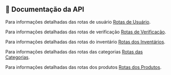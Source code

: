 ## 📖 Documentação da API

Para informações detalhadas das rotas de usuário [Rotas de Usuário](./documentation/USER_DOCUMENTATION.md).

Para informações detalhadas das rotas de verificação [Rotas de Verificação](./documentation/VERIFY_DOCUMENTATION.md).

Para informações detalhadas das rotas do inventário [Rotas dos Inventários](./documentation/INVENTORY_DOCUMENTATION.md).

Para informações detalhadas das rotas das categorias [Rotas das Categorias](./documentation/CATEGORY_DOCUMENTATION.md).

Para informações detalhadas das rotas dos produtos [Rotas dos Produtos](./documentation/PRODUCTS_DOCUMENTATION.md).



